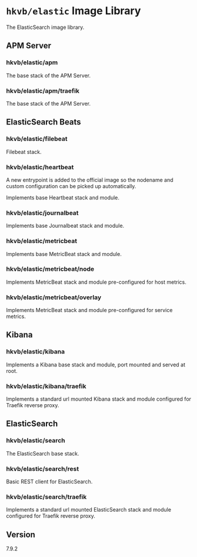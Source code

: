 # `hkvb/elastic` Image Library

The ElasticSearch image library.

## APM Server

### hkvb/elastic/apm

The base stack of the APM Server.

### hkvb/elastic/apm/traefik

The base stack of the APM Server.

## ElasticSearch Beats

### hkvb/elastic/filebeat

Filebeat stack.

### hkvb/elastic/heartbeat

A new entrypoint is added to the official image so the nodename and custom configuration can be picked up automatically.

Implements base Heartbeat stack and module.

### hkvb/elastic/journalbeat

Implements base Journalbeat stack and module.

### hkvb/elastic/metricbeat

Implements base MetricBeat stack and module.

### hkvb/elastic/metricbeat/node

Implements MetricBeat stack and module pre-configured for host metrics.

### hkvb/elastic/metricbeat/overlay

Implements MetricBeat stack and module pre-configured for service metrics.

## Kibana

### hkvb/elastic/kibana

Implements a Kibana base stack and module, port mounted and served at root.

### hkvb/elastic/kibana/traefik

Implements a standard url mounted Kibana stack and module configured for Traefik reverse proxy.

## ElasticSearch

### hkvb/elastic/search

The ElasticSearch base stack.

### hkvb/elastic/search/rest

Basic REST client for ElasticSearch.

### hkvb/elastic/search/traefik

Implements a standard url mounted ElasticSearch stack and module configured for Traefik reverse proxy.

## Version

7.9.2

